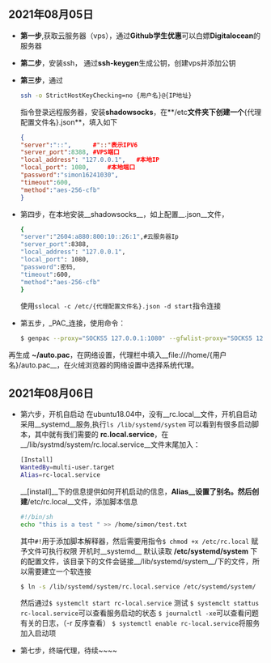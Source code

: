 2021年08月05日 
------

- **第一步**,获取云服务器（vps），通过**Github学生优惠**可以白嫖**Digitalocean**的服务器

- **第二步**，安装ssh， 通过**ssh-keygen**生成公钥，创建vps并添加公钥

- **第三步**，通过

    ```bash
    ssh -o StrictHostKeyChecking=no {用户名}@{IP地址}
    ```
    指令登录远程服务器，安装**shadowsocks**，在**/etc**文件夹下创建一个**{代理配置文件名}.json**，填入如下
    
    ```json
    {
    "server":"::",		#"::"表示IPV6
    "server_port":8388,	#VPS端口
    "local_address": "127.0.0.1",	#本地IP
    "local_port": 1080,		#本地端口
    "password":"simon16241030",	
    "timeout":600,
    "method":"aes-256-cfb"
    }
    ```
    
    
- 第四步，在本地安装__shadowsocks__，如上配置__.json__文件，
  
    ```bash
    {
    "server":"2604:a880:800:10::26:1",#云服务器Ip
    "server_port":8388,
    "local_address": "127.0.0.1",
    "local_port": 1080,
    "password":密码,
    "timeout":600,
    "method":"aes-256-cfb"
    }
    ```
    使用`sslocal -c /etc/{代理配置文件名}.json -d start`指令连接

- 第五步，_PAC_连接，使用命令：

    ```bash
    $ genpac --proxy="SOCKS5 127.0.0.1:1080" --gfwlist-proxy="SOCKS5 127.0.0.1:1080" -o autoproxy.pac 
    ```
再生成 __~/auto.pac__，在网络设置，代理栏中填入__file:///home/{用户名}/auto.pac__，在火绒浏览器的网络设置中选择系统代理。

2021年08月06日 
------

- 第六步，开机自启动
  在ubuntu18.04中，没有__rc.local__文件，开机自启动采用__systemd__服务,执行`ls /lib/systemd/system` 可以看到有很多启动脚本，其中就有我们需要的 __rc.local.service__，在__/lib/systmd/system/rc.local.service__文件末尾加入：
  
    ```bash
    [Install]
    WantedBy=multi-user.target
    Alias=rc-local.service
    ```
    __[install]__下的信息提供如何开机启动的信息，__Alias__设置了别名。然后创建__/etc/rc.local__文件，添加脚本信息
    ```bash
    #!/bin/sh 
    echo "this is a test " >> /home/simon/test.txt
    ```
    其中`#!`用于添加脚本解释器，然后需要用指令`$ chmod +x /etc/rc.local` 赋予文件可执行权限
    开机时__systemd__ 默认读取 __/etc/systemd/system__ 下的配置文件，该目录下的文件会链接__/lib/systemd/system__/下的文件，所以需要建立一个软连接
  
    ```bash
    $ ln -s /lib/systemd/system/rc.local.service /etc/systemd/system/
    ```
    然后通过`$ systemclt start rc-local.service` 测试
    `$ systemclt stattus rc-local.service`可以查看服务启动的状态
    `$ journalctl -xe`可以查看问题有关的日志，（-r 反序查看）
    `$ systemctl enable rc-local.service`将服务加入启动项


- 第七步，终端代理，待续~~~~

